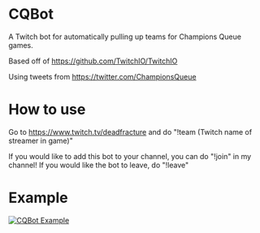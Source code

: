 # CQBot

A Twitch bot for automatically pulling up teams for Champions Queue games.

Based off of https://github.com/TwitchIO/TwitchIO

Using tweets from https://twitter.com/ChampionsQueue

# How to use

Go to https://www.twitch.tv/deadfracture and do "!team (Twitch name of streamer in game)"

If you would like to add this bot to your channel, you can do "!join" in my channel! If you would like the bot to leave, do "!leave"

# Example

[![CQBot Example](http://img.youtube.com/vi/watch?v=xA8_HZGzu4k/0.jpg)](http://www.youtube.com/watch?v=Ywatch?v=xA8_HZGzu4k "CQBot Example")
